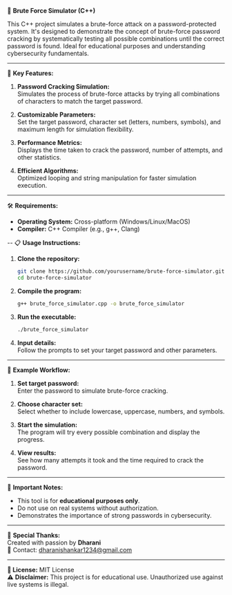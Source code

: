 🚀 **Brute Force Simulator (C++)**

This C++ project simulates a brute-force attack on a password-protected system. It's designed to demonstrate the concept of brute-force password cracking by systematically testing all possible combinations until the correct password is found. Ideal for educational purposes and understanding cybersecurity fundamentals.

---

🔑 **Key Features:**

1. **Password Cracking Simulation:**  
   Simulates the process of brute-force attacks by trying all combinations of characters to match the target password.

2. **Customizable Parameters:**  
   Set the target password, character set (letters, numbers, symbols), and maximum length for simulation flexibility.

3. **Performance Metrics:**  
   Displays the time taken to crack the password, number of attempts, and other statistics.

4. **Efficient Algorithms:**  
   Optimized looping and string manipulation for faster simulation execution.

---

 🛠️ **Requirements:**

- **Operating System:** Cross-platform (Windows/Linux/MacOS)
- **Compiler:** C++ Compiler (e.g., g++, Clang)
  
--
📋 **Usage Instructions:**

1. **Clone the repository:**
   ```bash
   git clone https://github.com/yourusername/brute-force-simulator.git
   cd brute-force-simulator
   ```

2. **Compile the program:**
   ```bash
   g++ brute_force_simulator.cpp -o brute_force_simulator
   ```

3. **Run the executable:**
   ```bash
   ./brute_force_simulator
   ```

4. **Input details:**  
   Follow the prompts to set your target password and other parameters.

---
 🧪 **Example Workflow:**

1. **Set target password:**  
   Enter the password to simulate brute-force cracking.

2. **Choose character set:**  
   Select whether to include lowercase, uppercase, numbers, and symbols.

3. **Start the simulation:**  
   The program will try every possible combination and display the progress.

4. **View results:**  
   See how many attempts it took and the time required to crack the password.

---
 🧠 **Important Notes:**

- This tool is for **educational purposes only**.  
- Do not use on real systems without authorization.  
- Demonstrates the importance of strong passwords in cybersecurity.

---
🎨 **Special Thanks:**  
Created with passion by **Dharani**  
🔗 Contact: dharanishankar1234@gmail.com  

---

**📝 License:** MIT License  
⚠️ **Disclaimer:** This project is for educational use. Unauthorized use against live systems is illegal.
